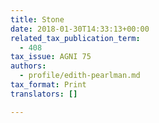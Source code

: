 ```yaml
---
title: Stone
date: 2018-01-30T14:33:13+00:00
related_tax_publication_term:
  - 408
tax_issue: AGNI 75
authors:
  - profile/edith-pearlman.md
tax_format: Print
translators: []

---
```


